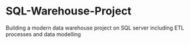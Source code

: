 # SQL-Warehouse-Project
Building a modern data warehouse project on SQL server including ETL processes and data modelling
